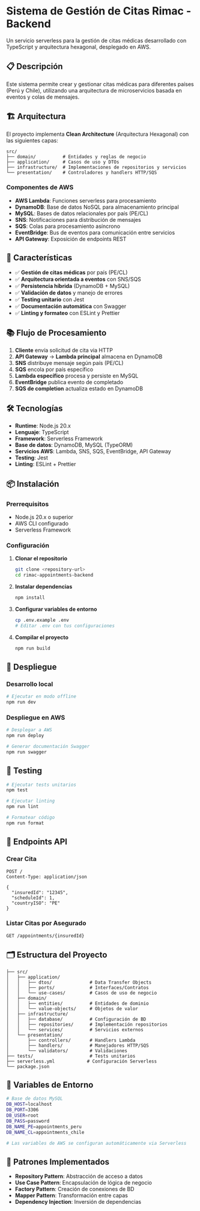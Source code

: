 # Sistema de Gestión de Citas Rimac - Backend

Un servicio serverless para la gestión de citas médicas desarrollado con TypeScript y arquitectura hexagonal, desplegado en AWS.

## 📋 Descripción

Este sistema permite crear y gestionar citas médicas para diferentes países (Perú y Chile), utilizando una arquitectura de microservicios basada en eventos y colas de mensajes.

## 🏗️ Arquitectura

El proyecto implementa **Clean Architecture** (Arquitectura Hexagonal) con las siguientes capas:

```
src/
├── domain/          # Entidades y reglas de negocio
├── application/     # Casos de uso y DTOs
├── infrastructure/  # Implementaciones de repositorios y servicios
└── presentation/    # Controladores y handlers HTTP/SQS
```

### Componentes de AWS

- **AWS Lambda**: Funciones serverless para procesamiento
- **DynamoDB**: Base de datos NoSQL para almacenamiento principal
- **MySQL**: Bases de datos relacionales por país (PE/CL)
- **SNS**: Notificaciones para distribución de mensajes
- **SQS**: Colas para procesamiento asíncrono
- **EventBridge**: Bus de eventos para comunicación entre servicios
- **API Gateway**: Exposición de endpoints REST

## 🚀 Características

- ✅ **Gestión de citas médicas** por país (PE/CL)
- ✅ **Arquitectura orientada a eventos** con SNS/SQS
- ✅ **Persistencia híbrida** (DynamoDB + MySQL)
- ✅ **Validación de datos** y manejo de errores
- ✅ **Testing unitario** con Jest
- ✅ **Documentación automática** con Swagger
- ✅ **Linting y formateo** con ESLint y Prettier

## 📚 Flujo de Procesamiento

1. **Cliente** envía solicitud de cita via HTTP
2. **API Gateway** → **Lambda principal** almacena en DynamoDB
3. **SNS** distribuye mensaje según país (PE/CL)
4. **SQS** encola por país específico
5. **Lambda específico** procesa y persiste en MySQL
6. **EventBridge** publica evento de completado
7. **SQS de completion** actualiza estado en DynamoDB

## 🛠️ Tecnologías

- **Runtime**: Node.js 20.x
- **Lenguaje**: TypeScript
- **Framework**: Serverless Framework
- **Base de datos**: DynamoDB, MySQL (TypeORM)
- **Servicios AWS**: Lambda, SNS, SQS, EventBridge, API Gateway
- **Testing**: Jest
- **Linting**: ESLint + Prettier

## 📦 Instalación

### Prerrequisitos

- Node.js 20.x o superior
- AWS CLI configurado
- Serverless Framework

### Configuración

1. **Clonar el repositorio**
   ```bash
   git clone <repository-url>
   cd rimac-appointments-backend
   ```

2. **Instalar dependencias**
   ```bash
   npm install
   ```

3. **Configurar variables de entorno**
   ```bash
   cp .env.example .env
   # Editar .env con tus configuraciones
   ```

4. **Compilar el proyecto**
   ```bash
   npm run build
   ```

## 🚀 Despliegue

### Desarrollo local
```bash
# Ejecutar en modo offline
npm run dev
```

### Despliegue en AWS
```bash
# Desplegar a AWS
npm run deploy

# Generar documentación Swagger
npm run swagger
```

## 🧪 Testing

```bash
# Ejecutar tests unitarios
npm test

# Ejecutar linting
npm run lint

# Formatear código
npm run format
```

## 📍 Endpoints API

### Crear Cita
```http
POST /
Content-Type: application/json

{
  "insuredId": "12345",
  "scheduleId": 1,
  "countryISO": "PE"
}
```

### Listar Citas por Asegurado
```http
GET /appointments/{insuredId}
```

## 🗂️ Estructura del Proyecto

```text
├── src/
│   ├── application/
│   │   ├── dtos/              # Data Transfer Objects
│   │   ├── ports/             # Interfaces/Contratos
│   │   └── use-cases/         # Casos de uso de negocio
│   ├── domain/
│   │   ├── entities/          # Entidades de dominio
│   │   └── value-objects/     # Objetos de valor
│   ├── infrastructure/
│   │   ├── database/          # Configuración de BD
│   │   ├── repositories/      # Implementación repositorios
│   │   └── services/          # Servicios externos
│   └── presentation/
│       ├── controllers/       # Handlers Lambda
│       ├── handlers/          # Manejadores HTTP/SQS
│       └── validators/        # Validaciones
├── tests/                     # Tests unitarios
├── serverless.yml            # Configuración Serverless
└── package.json
```

## 🔧 Variables de Entorno

```bash
# Base de datos MySQL
DB_HOST=localhost
DB_PORT=3306
DB_USER=root
DB_PASS=password
DB_NAME_PE=appointments_peru
DB_NAME_CL=appointments_chile

# Las variables de AWS se configuran automáticamente via Serverless
```

## 📖 Patrones Implementados

- **Repository Pattern**: Abstracción de acceso a datos
- **Use Case Pattern**: Encapsulación de lógica de negocio
- **Factory Pattern**: Creación de conexiones de BD
- **Mapper Pattern**: Transformación entre capas
- **Dependency Injection**: Inversión de dependencias
